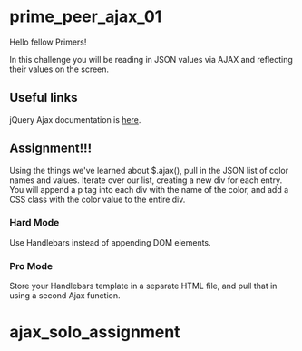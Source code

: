 # prime_peer_ajax_01
Hello fellow Primers!

In this challenge you will be reading in JSON values via AJAX and reflecting their values on the screen.

## Useful links

jQuery Ajax documentation is [here](http://api.jquery.com/jquery.ajax/).

## Assignment!!!

Using the things we've learned about $.ajax(), pull in the JSON list of color names and values. Iterate over our list, creating a new div for each entry. You will append a p tag into each div with the name of the color, and add a CSS class with the color value to the entire div.


### Hard Mode

Use Handlebars instead of appending DOM elements. 

### Pro Mode

Store your Handlebars template in a separate HTML file, and pull that in using a second Ajax function.
# ajax_solo_assignment
